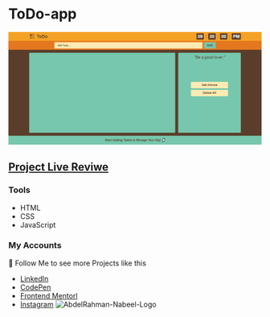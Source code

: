 # ToDo-app

![preview img](/preview.png)

## [Project Live Reviwe](https://abdelrahmannabeel.github.io/Todo-app/)

### Tools

- HTML
- CSS
- JavaScript

### My Accounts

💙 Follow Me to see more Projects like this

- [LinkedIn](https://www.linkedin.com/in/abdelrahman-nabeel/)
- [CodePen](https://codepen.io/Abdelrahman-nabeel)
- [Frontend Mentorl](https://www.frontendmentor.io/profile/abdelrahmannabeel)
- [Instagram](https://www.instagram.com/rahman.ksr/)
![AbdelRahman-Nabeel-Logo](./assets/img/githup-Logo-preview.png)
